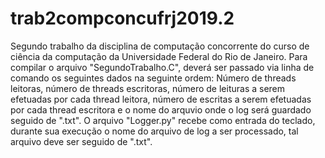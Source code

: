 # trab2compconcufrj2019.2
Segundo trabalho da disciplina de computação concorrente do curso de ciência da computação da Universidade Federal do Rio de Janeiro.
Para compilar o arquivo "SegundoTrabalho.C", deverá ser passado via linha de comando os seguintes dados na seguinte ordem: Número de threads leitoras, número de threads escritoras, número de leituras a serem efetuadas por cada thread leitora, número de escritas a serem efetuadas por cada thread escritora e o nome do arquvio onde o log será guardado seguido de ".txt".
O arquivo "Logger.py" recebe como entrada do teclado, durante sua execução o nome do arquivo de log a ser processado, tal arquivo deve ser seguido de ".txt".
